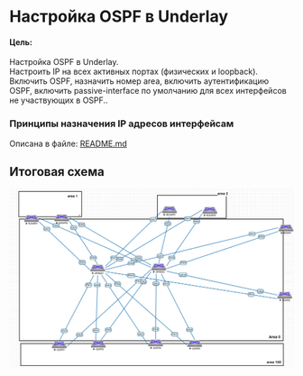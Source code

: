 # Настройка OSPF в Underlay

#### Цель:
Настройка OSPF в Underlay.<br>
Настроить IP на всех активных портах (физических и loopback).<br>
Включить OSPF, назначить номер area, включить аутентификацию OSPF, включить passive-interface по умолчанию для всех интерфейсов не участвующих в OSPF..<br>

### Принципы назначения IP адресов интерфейсам
Описана в файле:
[README.md](README.md)


## Итоговая схема
![Topology_OSPF.png](Topology_OSPF.png)


